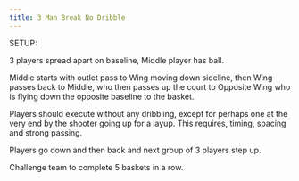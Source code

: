 ```yaml
---
title: 3 Man Break No Dribble
---
```

SETUP:

3 players spread apart on baseline, Middle player has ball. 

Middle starts with outlet pass to Wing moving down sideline, then Wing passes back to Middle, who then passes up the court to Opposite Wing who is flying down the opposite baseline to the basket.

Players should execute without any dribbling, except for perhaps one at the very end by the shooter going up for a layup.  This requires, timing, spacing and strong passing.

Players go down and then back and next group of 3 players step up.

Challenge team to complete 5 baskets in a row.